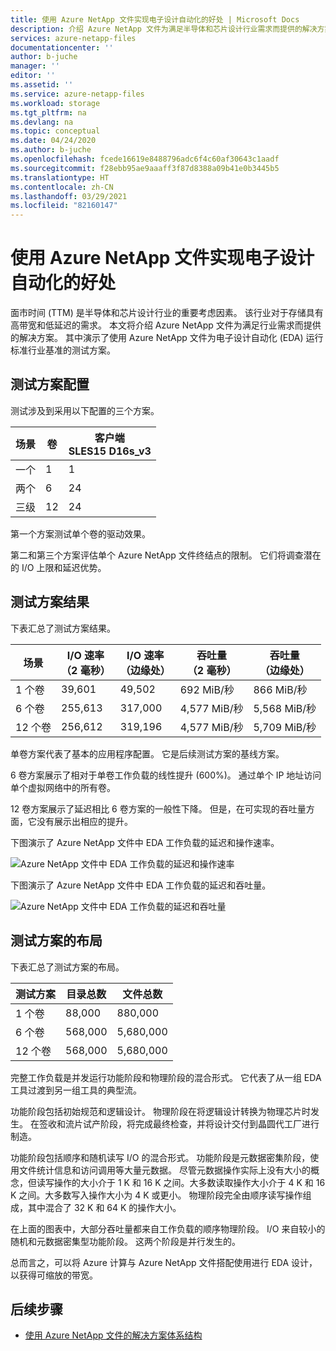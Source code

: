 ```yaml
---
title: 使用 Azure NetApp 文件实现电子设计自动化的好处 | Microsoft Docs
description: 介绍 Azure NetApp 文件为满足半导体和芯片设计行业需求而提供的解决方案。 演示使用 Azure NetApp 文件为电子设计自动化 (EDA) 运行标准行业基准的测试方案。
services: azure-netapp-files
documentationcenter: ''
author: b-juche
manager: ''
editor: ''
ms.assetid: ''
ms.service: azure-netapp-files
ms.workload: storage
ms.tgt_pltfrm: na
ms.devlang: na
ms.topic: conceptual
ms.date: 04/24/2020
ms.author: b-juche
ms.openlocfilehash: fcede16619e8488796adc6f4c60af30643c1aadf
ms.sourcegitcommit: f28ebb95ae9aaaff3f87d8388a09b41e0b3445b5
ms.translationtype: HT
ms.contentlocale: zh-CN
ms.lasthandoff: 03/29/2021
ms.locfileid: "82160147"
---
```

# <a name="benefits-of-using-azure-netapp-files-for-electronic-design-automation"></a>使用 Azure NetApp 文件实现电子设计自动化的好处

面市时间 (TTM) 是半导体和芯片设计行业的重要考虑因素。 该行业对于存储具有高带宽和低延迟的需求。 本文将介绍 Azure NetApp 文件为满足行业需求而提供的解决方案。 其中演示了使用 Azure NetApp 文件为电子设计自动化 (EDA) 运行标准行业基准的测试方案。 

## <a name="test-scenario-configurations"></a>测试方案配置

测试涉及到采用以下配置的三个方案。 

|    场景    |    卷    |    客户端<br> SLES15 D16s_v3  |
|----------------|---------------|--------------------------------|
|    一个         |    1          |    1                           |
|    两个         |    6          |    24                          |
|    三级       |    12         |    24                          |

第一个方案测试单个卷的驱动效果。  

第二和第三个方案评估单个 Azure NetApp 文件终结点的限制。 它们将调查潜在的 I/O 上限和延迟优势。

## <a name="test-scenario-results"></a>测试方案结果

下表汇总了测试方案结果。

|    场景       |    I/O 速率<br>  （2 毫秒）     |    I/O 速率<br>  （边缘处）     |    吞吐量<br>  （2 毫秒）     |    吞吐量<br>  （边缘处）     |
|-------------------|---------------------------|--------------------------------|-----------------------------|----------------------------------|
|    1 个卷       |    39,601                 |    49,502                      |    692 MiB/秒                 |    866 MiB/秒                      |
|    6 个卷      |    255,613                |    317,000                     |    4,577 MiB/秒               |    5,568 MiB/秒                    |
|    12 个卷     |    256,612                |    319,196                     |    4,577 MiB/秒               |    5,709 MiB/秒                    |

单卷方案代表了基本的应用程序配置。 它是后续测试方案的基线方案。  

6 卷方案展示了相对于单卷工作负载的线性提升 (600%)。  通过单个 IP 地址访问单个虚拟网络中的所有卷。  

12 卷方案展示了延迟相比 6 卷方案的一般性下降。 但是，在可实现的吞吐量方面，它没有展示出相应的提升。   

下图演示了 Azure NetApp 文件中 EDA 工作负载的延迟和操作速率。  

![Azure NetApp 文件中 EDA 工作负载的延迟和操作速率](../media/azure-netapp-files/solutions-electronic-design-automation-workload-latency-operation-rate.png)   

下图演示了 Azure NetApp 文件中 EDA 工作负载的延迟和吞吐量。  

![Azure NetApp 文件中 EDA 工作负载的延迟和吞吐量](../media/azure-netapp-files/solutions-electronic-design-automation-workload-latency-throughput.png) 

## <a name="layout-of-test-scenarios"></a>测试方案的布局 

下表汇总了测试方案的布局。

|    测试方案     |    目录总数     |    文件总数     |
|----------------------|------------------------------------|------------------------------|
|    1 个卷          |    88,000                          |    880,000                   |
|    6 个卷         |    568,000                         |    5,680,000                 |
|    12 个卷        |    568,000                         |    5,680,000                 |

完整工作负载是并发运行功能阶段和物理阶段的混合形式。 它代表了从一组 EDA 工具过渡到另一组工具的典型流。   

功能阶段包括初始规范和逻辑设计。 物理阶段在将逻辑设计转换为物理芯片时发生。 在签收和流片试产阶段，将完成最终检查，并将设计交付到晶圆代工厂进行制造。  

功能阶段包括顺序和随机读写 I/O 的混合形式。 功能阶段是元数据密集阶段，使用文件统计信息和访问调用等大量元数据。 尽管元数据操作实际上没有大小的概念，但读写操作的大小介于 1 K 和 16 K 之间。大多数读取操作大小介于 4 K 和 16 K 之间。大多数写入操作大小为 4 K 或更小。 物理阶段完全由顺序读写操作组成，其中混合了 32 K 和 64 K 的操作大小。  

在上面的图表中，大部分吞吐量都来自工作负载的顺序物理阶段。 I/O 来自较小的随机和元数据密集型功能阶段。 这两个阶段是并行发生的。 

总而言之，可以将 Azure 计算与 Azure NetApp 文件搭配使用进行 EDA 设计，以获得可缩放的带宽。 

## <a name="next-steps"></a>后续步骤

- [使用 Azure NetApp 文件的解决方案体系结构](azure-netapp-files-solution-architectures.md)
